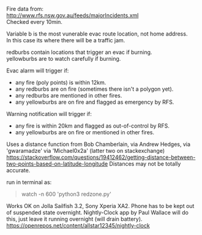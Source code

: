 Fire data from:  
http://www.rfs.nsw.gov.au/feeds/majorIncidents.xml  
Checked every 10min.  

Variable b is the most vunerable evac route location, not home address.  
In this case its where there will be a traffic jam.

redburbs contain locations that trigger an evac if burning.  
yellowburbs are to watch carefully if burning. 

Evac alarm will trigger if:
* any fire (poly points) is within 12km.
* any redburbs are on fire (sometimes there isn't a polygon yet).
* any redburbs are mentioned in other fires.
* any yellowburbs are on fire and flagged as emergency by RFS.

Warning notification will trigger if:
* any fire is within 20km and flagged as out-of-control by RFS.
* any yellowburbs are on fire or mentioned in other fires.

Uses a distance function from Bob Chamberlain, via Andrew Hedges, via 'gwaramadze' via 'Michael0x2a' (latter two on stackexchange) https://stackoverflow.com/questions/19412462/getting-distance-between-two-points-based-on-latitude-longitude
Distances may not be totally accurate.

run in terminal as:
> watch -n 600 'python3 redzone.py'

Works OK on Jolla Sailfish 3.2, Sony Xperia XA2. 
Phone has to be kept out of suspended state overnight. 
Nightly-Clock app by Paul Wallace will do this, just leave it running overnight (will drain battery).  
https://openrepos.net/content/allstar12345/nightly-clock  
